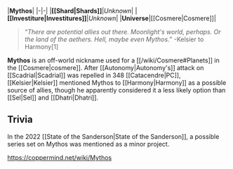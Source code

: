 |**Mythos**|
|-|-|
|**[[Shard\|Shards]]**|*Unknown*|
|**[[Investiture\|Investitures]]**|*Unknown*|
|**Universe**|[[Cosmere\|Cosmere]]|

>“*There are potential allies out there. Moonlight's world, perhaps. Or the land of the aethers. Hell, maybe even Mythos.*”
\-Kelsier to Harmony[1]


**Mythos** is an off-world nickname used for a [[/wiki/Cosmere#Planets]] in the [[Cosmere\|cosmere]].
After [[Autonomy\|Autonomy's]] attack on [[Scadrial\|Scadrial]] was repelled in 348 [[Catacendre\|PC]], [[Kelsier\|Kelsier]] mentioned Mythos to [[Harmony\|Harmony]] as a possible source of allies, though he apparently considered it a less likely option than [[Sel\|Sel]] and [[Dhatri\|Dhatri]].

## Trivia
In the 2022 [[State of the Sanderson\|State of the Sanderson]], a possible series set on Mythos was mentioned as a minor project.



https://coppermind.net/wiki/Mythos